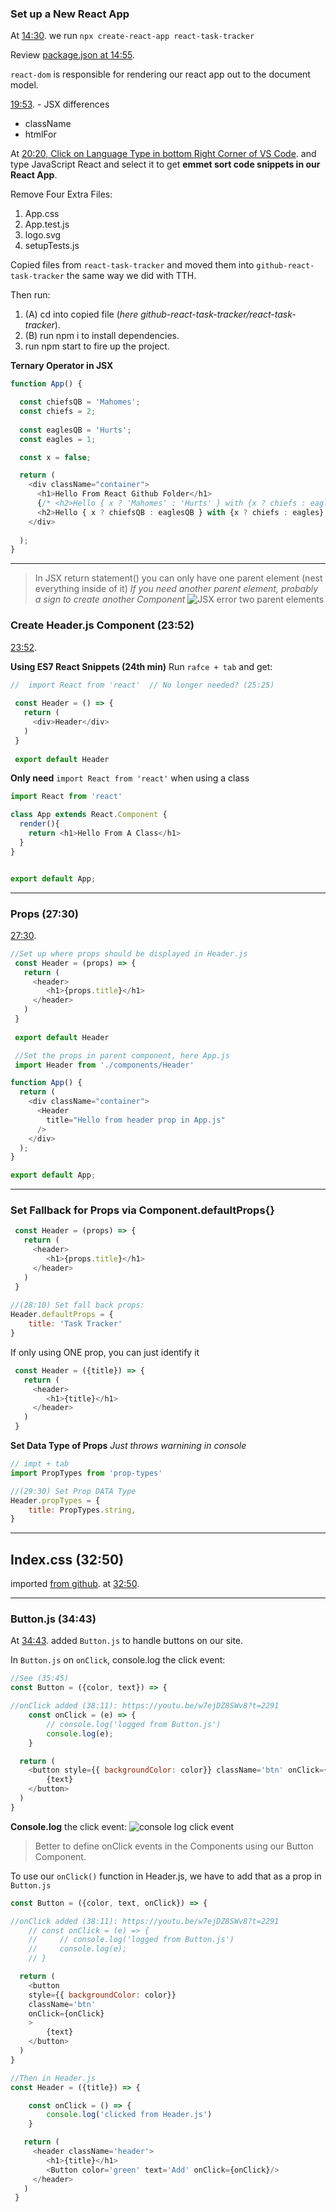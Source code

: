
### Set up a New React App

At [14:30](https://youtu.be/w7ejDZ8SWv8?t=870). we run `npx create-react-app react-task-tracker`

Review [package.json at 14:55](https://youtu.be/w7ejDZ8SWv8?t=895). 

`react-dom` is responsible for rendering our react app out to the document model. 

[19:53](https://youtu.be/w7ejDZ8SWv8?t=1193). - JSX differences
- className
- htmlFor


At [20:20, Click on Language Type in bottom Right Corner of VS Code](https://youtu.be/w7ejDZ8SWv8?t=1219). and type JavaScript React and select it to get **emmet sort code snippets in our React App**. 


Remove Four Extra Files: 
1. App.css
2. App.test.js
3. logo.svg
4. setupTests.js


Copied files from `react-task-tracker` and moved them into `github-react-task-tracker` the same way we did with TTH. 

Then run: 
1. (A) cd into copied file (_here github-react-task-tracker/react-task-tracker_).
1. (B) run npm i to install dependencies.
2. run npm start to fire up the project.


**Ternary Operator in JSX**
```js
function App() {

  const chiefsQB = 'Mahomes';
  const chiefs = 2;
  
  const eaglesQB = 'Hurts'; 
  const eagles = 1; 

  const x = false; 

  return (
    <div className="container">
      <h1>Hello From React Github Folder</h1>
      {/* <h2>Hello { x ? 'Mahomes' : 'Hurts' } with {x ? chiefs : eagles} Super Bowl Wins</h2> */}
      <h2>Hello { x ? chiefsQB : eaglesQB } with {x ? chiefs : eagles} Super Bowl Wins</h2>
    </div>
    
  );
}

```

---

>In JSX return statement() you can only have one parent element (nest everything inside of it)
_If you need another parent element, probably a sign to create another Component_
![JSX error two parent elements](https://i.imgur.com/67Q6Tf2.png)

### Create Header.js Component (23:52)

[23:52](https://youtu.be/w7ejDZ8SWv8?t=1432). 


**Using ES7 React Snippets (24th min)**
Run `rafce + tab` and get: 
```js
//  import React from 'react'  // No longer needed? (25:25)
 
 const Header = () => {
   return (
     <div>Header</div>
   )
 }
 
 export default Header

```


**Only need** `import React from 'react'` when using a class
```js
import React from 'react'

class App extends React.Component {
  render(){
    return <h1>Hello From A Class</h1>
  }
}


export default App; 

```

---

### Props (27:30)

[27:30](https://youtu.be/w7ejDZ8SWv8?t=1645).

```js
//Set up where props should be displayed in Header.js
 const Header = (props) => {
   return (
     <header>
        <h1>{props.title}</h1>
     </header>
   )
 }
 
 export default Header

 //Set the props in parent component, here App.js
 import Header from './components/Header'

function App() {
  return ( 
    <div className="container">
      <Header 
        title="Hello from header prop in App.js"
      />
    </div>    
  );
}

export default App; 

```

---

### Set Fallback for Props via Component.defaultProps{}

```js
 const Header = (props) => {
   return (
     <header>
        <h1>{props.title}</h1>
     </header>
   )
 }
 
//(28:10) Set fall back props: 
Header.defaultProps = {
    title: 'Task Tracker'
}

```

If only using ONE prop, you can just identify it 
```js
 const Header = ({title}) => {
   return (
     <header>
        <h1>{title}</h1>
     </header>
   )
 }

```

**Set Data Type of Props**
_Just throws warnining in console_

```js
// impt + tab
import PropTypes from 'prop-types'

//(29:30) Set Prop DATA Type
Header.propTypes = {
    title: PropTypes.string,
}

```

---

## Index.css (32:50)

imported [from github](https://github.com/bradtraversy/react-crash-2021/blob/master/src/index.css). at [32:50](https://youtu.be/w7ejDZ8SWv8?t=1970).


---

### Button.js (34:43)

At [34:43](https://youtu.be/w7ejDZ8SWv8?t=2083). added `Button.js` to handle buttons on our site. 

In `Button.js` on `onClick`, console.log the click event: 
```js
//See (35:45)
const Button = ({color, text}) => {

//onClick added (38:11): https://youtu.be/w7ejDZ8SWv8?t=2291
    const onClick = (e) => {
        // console.log('logged from Button.js')
        console.log(e);
    }

  return (
    <button style={{ backgroundColor: color}} className='btn' onClick={onClick}>
        {text}
    </button> 
  )
}

```

**Console.log** the click event: 
![console log click event](https://i.imgur.com/8LVQNNY.png)

> Better to define onClick events in the Components using our Button Component. 


To use our `onClick()` function in Header.js, we have to add that as a prop in `Button.js`
```js
const Button = ({color, text, onClick}) => {

//onClick added (38:11): https://youtu.be/w7ejDZ8SWv8?t=2291
    // const onClick = (e) => {
    //     // console.log('logged from Button.js')
    //     console.log(e); 
    // }

  return (
    <button 
    style={{ backgroundColor: color}} 
    className='btn' 
    onClick={onClick}
    >
        {text}
    </button> 
  )
}

//Then in Header.js
const Header = ({title}) => {

    const onClick = () => {
        console.log('clicked from Header.js')
    }

   return (
     <header className='header'>
        <h1>{title}</h1>
        <Button color='green' text='Add' onClick={onClick}/>
     </header>
   )
 }

```

